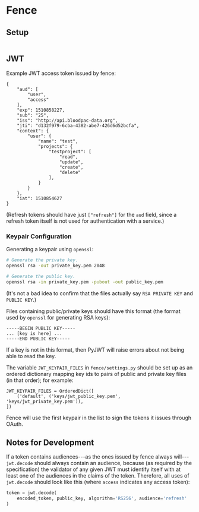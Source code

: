# Fence

## Setup

```bash

```

## JWT

Example JWT access token issued by fence:
```
{
    "aud": [
        "user",
        "access"
    ],
    "exp": 1510858227,
    "sub": "25",
    "iss": "http://api.bloodpac-data.org",
    "jti": "d132f979-6cba-4382-abe7-426d6d52bcfa",
    "context": {
        "user": {
            "name": "test",
            "projects": {
                "testproject": [
                    "read",
                    "update",
                    "create",
                    "delete"
                ],
            }
        }
    },
    "iat": 1510854627
}
```
(Refresh tokens should have just `["refresh"]` for the `aud` field, since a
 refresh token itself is not used for authentication with a service.)

### Keypair Configuration

Generating a keypair using `openssl`:
```bash
# Generate the private key.
openssl rsa -out private_key.pem 2048

# Generate the public key.
openssl rsa -in private_key.pem -pubout -out public_key.pem
```
(It's not a bad idea to confirm that the files actually say `RSA PRIVATE KEY`
and `PUBLIC KEY`.)

Files containing public/private keys should have this format (the format used
by `openssl` for generating RSA keys):
```
-----BEGIN PUBLIC KEY-----
... [key is here] ...
-----END PUBLIC KEY-----
```
If a key is not in this format, then PyJWT will raise errors about not being
able to read the key.

The variable `JWT_KEYPAIR_FILES` in `fence/settings.py` should be set up as an
ordered dictionary mapping key ids to pairs of public and private key files (in
that order); for example:
```
JWT_KEYPAIR_FILES = OrderedDict([
    ('default', ('keys/jwt_public_key.pem', 'keys/jwt_private_key.pem')),
])
```
Fence will use the first keypair in the list to sign the tokens it issues
through OAuth.


## Notes for Development

If a token contains audiences---as the ones issued by fence always
will---`jwt.decode` should always contain an audience, because (as required by
the specification) the validator of any given JWT must identify itself with at
least one of the audiences in the claims of the token. Therefore, all uses of
`jwt.decode` should look like this (where `access` indicates any access token):
```python
token = jwt.decode(
    encoded_token, public_key, algorithm='RS256', audience='refresh'
)
```

